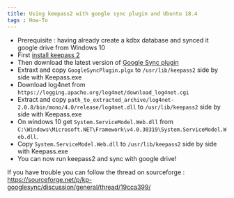```yaml
---
title: Using keepass2 with google sync plugin and Ubuntu 18.4
tags : How-To
---
```


* Prerequisite : having already create a kdbx database and synced it google drive from Windows 10 
* First [install keepass 2](http://ubuntuhandbook.org/index.php/2017/06/install-keepass-2-36-via-ppa-in-ubuntu-16-04-14-04-17-04/)
* Then download the latest version of [Google Sync plugin](https://keepass.info/plugins.html#kpgsync)
* Extraxt and copy `GoogleSyncPlugin.plgx` to `/usr/lib/keepass2` side by side with Keepass.exe
* Download log4net from `https://logging.apache.org/log4net/download_log4net.cgi`
* Extract and copy `path_to_extracted_archive/log4net-2.0.8/bin/mono/4.0/release/log4net.dll` to `/usr/lib/keepass2` side by side with Keepass.exe
* On windows 10 get `System.ServiceModel.Web.dll` from `C:\Windows\Microsoft.NET\Framework\v4.0.30319\System.ServiceModel.Web.dll`.
* Copy `System.ServiceModel.Web.dll` to `/usr/lib/keepass2` side by side with Keepass.exe
* You can now run keepass2 and sync with google drive!

If you have trouble you can follow the thread on sourceforge : https://sourceforge.net/p/kp-googlesync/discussion/general/thread/19cca399/


